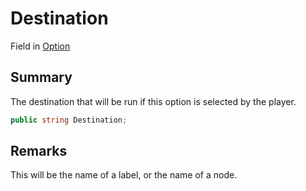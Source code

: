 # Destination

Field in [Option](yarn.compiler.basicblock.optionselement.option.md)

## Summary

The destination that will be run if this option is selected by the player.

```csharp
public string Destination;
```

## Remarks

This will be the name of a label, or the name of a node.
